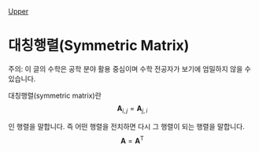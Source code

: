 [Upper](index.md)

# 대칭행렬(Symmetric Matrix)

주의: 이 글의 수학은 공학 분야 활용 중심이며 수학 전공자가 보기에 엄밀하지 않을 수 있습니다.

대칭행렬(symmetric matrix)란
$$
\mathbf{A}_{i,j} = \mathbf{A}_{j,i}
$$

인 행렬을 말합니다. 즉 어떤 행렬을 전치하면 다시 그 행렬이 되는 행렬을 말합니다.
$$
\mathbf{A} = \mathbf{A}^\mathrm T
$$


